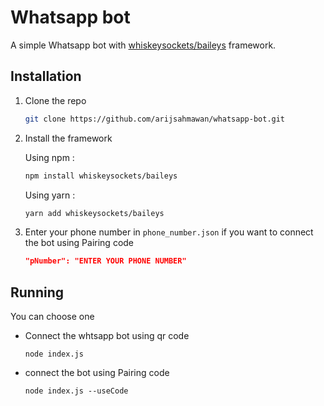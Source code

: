 # Whatsapp bot

A simple Whatsapp bot with [whiskeysockets/baileys](https://whiskeysockets.github.io/) framework.

## Installation

1. Clone the repo
   ```sh
   git clone https://github.com/arijsahmawan/whatsapp-bot.git
   ```
2. Install the framework

   Using npm :
   ```sh 
   npm install whiskeysockets/baileys
   ```
   Using yarn :
   ```sh
   yarn add whiskeysockets/baileys
   ```
3. Enter your phone number in `phone_number.json` if you want to connect the bot using Pairing code
   ```json
   "pNumber": "ENTER YOUR PHONE NUMBER"
   ``` 
## Running
You can choose one

* Connect the whtsapp bot using qr code
   ```
   node index.js
   ```
* connect the bot using Pairing code
   ```
   node index.js --useCode
   ```
